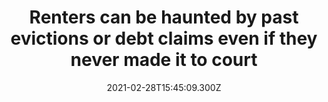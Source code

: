 ---
childof: reporting
contenttype: updates
contentcat: media
title: Renters can be haunted by past evictions or debt claims even if they never made it to court
date: 2021-02-28T15:45:09.300Z
postauthorname: Eric S. Peterson
outlet: The Salt Lake Tribune
link: https://www.sltrib.com/news/2021/02/22/renters-can-be-haunted-by/
thumb: KS4GIBCX5ND2DGXUV7VUCE4DCE.webp
listSummary: "Landlords deny there is such thing as a ‘black list,’ but renters have experienced run-ins that make them believe it is real."
---